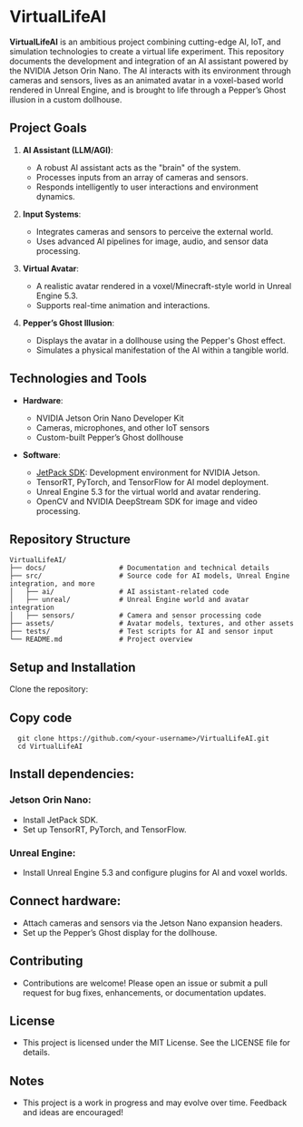 # VirtualLifeAI

**VirtualLifeAI** is an ambitious project combining cutting-edge AI, IoT, and simulation technologies to create a virtual life experiment. This repository documents the development and integration of an AI assistant powered by the NVIDIA Jetson Orin Nano. The AI interacts with its environment through cameras and sensors, lives as an animated avatar in a voxel-based world rendered in Unreal Engine, and is brought to life through a Pepper’s Ghost illusion in a custom dollhouse.

## Project Goals

1. **AI Assistant (LLM/AGI)**:
   - A robust AI assistant acts as the "brain" of the system.
   - Processes inputs from an array of cameras and sensors.
   - Responds intelligently to user interactions and environment dynamics.

2. **Input Systems**:
   - Integrates cameras and sensors to perceive the external world.
   - Uses advanced AI pipelines for image, audio, and sensor data processing.

3. **Virtual Avatar**:
   - A realistic avatar rendered in a voxel/Minecraft-style world in Unreal Engine 5.3.
   - Supports real-time animation and interactions.

4. **Pepper’s Ghost Illusion**:
   - Displays the avatar in a dollhouse using the Pepper's Ghost effect.
   - Simulates a physical manifestation of the AI within a tangible world.

## Technologies and Tools

- **Hardware**:
  - NVIDIA Jetson Orin Nano Developer Kit
  - Cameras, microphones, and other IoT sensors
  - Custom-built Pepper’s Ghost dollhouse

- **Software**:
  - [JetPack SDK](https://developer.nvidia.com/embedded/jetpack): Development environment for NVIDIA Jetson.
  - TensorRT, PyTorch, and TensorFlow for AI model deployment.
  - Unreal Engine 5.3 for the virtual world and avatar rendering.
  - OpenCV and NVIDIA DeepStream SDK for image and video processing.

## Repository Structure

```plaintext
VirtualLifeAI/
├── docs/                  # Documentation and technical details
├── src/                   # Source code for AI models, Unreal Engine integration, and more
│   ├── ai/                # AI assistant-related code
│   ├── unreal/            # Unreal Engine world and avatar integration
│   ├── sensors/           # Camera and sensor processing code
├── assets/                # Avatar models, textures, and other assets
├── tests/                 # Test scripts for AI and sensor input
└── README.md              # Project overview
```

## Setup and Installation
Clone the repository:

## Copy code

      git clone https://github.com/<your-username>/VirtualLifeAI.git
      cd VirtualLifeAI

## Install dependencies:

   ### Jetson Orin Nano:

   - Install JetPack SDK.
   - Set up TensorRT, PyTorch, and TensorFlow.

   ### Unreal Engine:

   - Install Unreal Engine 5.3 and configure plugins for AI and voxel worlds.

## Connect hardware:

   - Attach cameras and sensors via the Jetson Nano expansion headers.
   - Set up the Pepper’s Ghost display for the dollhouse.

## Contributing
   - Contributions are welcome! Please open an issue or submit a pull request for bug fixes, enhancements, or documentation updates.

## License
   - This project is licensed under the MIT License. See the LICENSE file for details.

## Notes
   - This project is a work in progress and may evolve over time. Feedback and ideas are encouraged!
